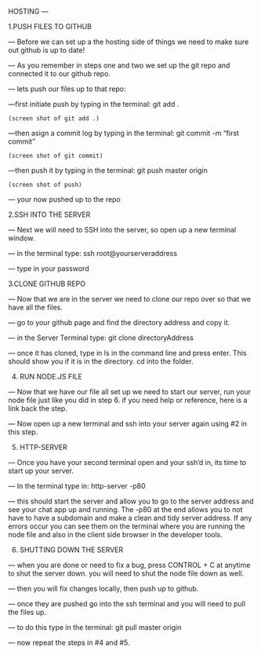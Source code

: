 HOSTING —

1.PUSH FILES TO GITHUB

— Before we can set up a the hosting side of things we need to make sure out github is up to date!

— As you remember in steps one and two we set up the git repo and connected it to our github repo.

— lets push our files up to that repo:

—first initiate push by typing in the terminal: git add .

	(screen shot of git add .)

—then asign a commit log by typing in the terminal: git commit -m “first commit”

	(screen shot of git commit)

—then push it by typing in the terminal: git push master origin

	(screen shot of push)

— your now pushed up to the repo

2.SSH INTO THE SERVER

— Next we will need to SSH into the server, so open up a new terminal window.

— in the terminal type: ssh root@yourserveraddress

— type in your password

3.CLONE GITHUB REPO

— Now that we are in the server we need to clone our repo over so that we have all the files.

— go to your github page and find the directory address and copy it.

— in the Server Terminal type: git clone directoryAddress

— once it has cloned, type in ls in the command line and press enter. This should show you if it is in the directory. cd into the folder.

4. RUN NODE.JS FILE

— Now that we have our file all set up we need to start our server, run your node file just like you did in step 6. if you need help or reference, here is a link back the step.

— Now open up a new terminal and ssh into your server again using #2 in this step.

5. HTTP-SERVER

— Once you have your second terminal open and your ssh’d in, its time to start up your server.

— In the terminal type in: http-server -p80

— this should start the server and allow you to go to the server address and see your chat app up and running. The -p80 at the end allows you to not have to have a subdomain and make a clean and tidy server address. If any errors occur you can see them on the terminal where you are running the node file and also in the client side browser in the developer tools.

6. SHUTTING DOWN THE SERVER

— when you are done or need to fix a bug, press CONTROL + C at anytime to shut the server down. you will need to shut the node file down as well.

— then you will fix changes locally, then push up to github.

— once they are pushed go into the ssh terminal and you will need to pull the files up.

— to do this type in the terminal: git pull master origin

— now repeat the steps in #4 and #5.
